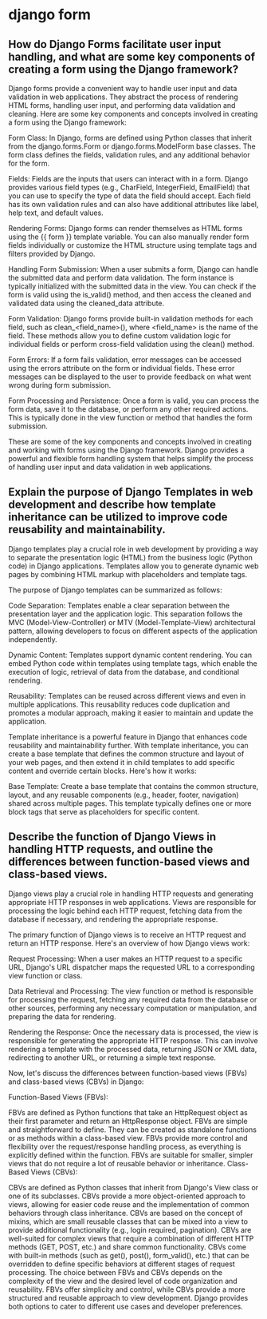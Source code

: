 # django form 

## How do Django Forms facilitate user input handling, and what are some key components of creating a form using the Django framework?

Django forms provide a convenient way to handle user input and data validation in web applications. They abstract the process of rendering HTML forms, handling user input, and performing data validation and cleaning. Here are some key components and concepts involved in creating a form using the Django framework:

Form Class: In Django, forms are defined using Python classes that inherit from the django.forms.Form or django.forms.ModelForm base classes. The form class defines the fields, validation rules, and any additional behavior for the form.

Fields: Fields are the inputs that users can interact with in a form. Django provides various field types (e.g., CharField, IntegerField, EmailField) that you can use to specify the type of data the field should accept. Each field has its own validation rules and can also have additional attributes like label, help text, and default values.

Rendering Forms: Django forms can render themselves as HTML forms using the {{ form }} template variable. You can also manually render form fields individually or customize the HTML structure using template tags and filters provided by Django.

Handling Form Submission: When a user submits a form, Django can handle the submitted data and perform data validation. The form instance is typically initialized with the submitted data in the view. You can check if the form is valid using the is_valid() method, and then access the cleaned and validated data using the cleaned_data attribute.

Form Validation: Django forms provide built-in validation methods for each field, such as clean_<field_name>(), where <field_name> is the name of the field. These methods allow you to define custom validation logic for individual fields or perform cross-field validation using the clean() method.

Form Errors: If a form fails validation, error messages can be accessed using the errors attribute on the form or individual fields. These error messages can be displayed to the user to provide feedback on what went wrong during form submission.

Form Processing and Persistence: Once a form is valid, you can process the form data, save it to the database, or perform any other required actions. This is typically done in the view function or method that handles the form submission.

These are some of the key components and concepts involved in creating and working with forms using the Django framework. Django provides a powerful and flexible form handling system that helps simplify the process of handling user input and data validation in web applications.

## Explain the purpose of Django Templates in web development and describe how template inheritance can be utilized to improve code reusability and maintainability.

Django templates play a crucial role in web development by providing a way to separate the presentation logic (HTML) from the business logic (Python code) in Django applications. Templates allow you to generate dynamic web pages by combining HTML markup with placeholders and template tags.

The purpose of Django templates can be summarized as follows:

Code Separation: Templates enable a clear separation between the presentation layer and the application logic. This separation follows the MVC (Model-View-Controller) or MTV (Model-Template-View) architectural pattern, allowing developers to focus on different aspects of the application independently.

Dynamic Content: Templates support dynamic content rendering. You can embed Python code within templates using template tags, which enable the execution of logic, retrieval of data from the database, and conditional rendering.

Reusability: Templates can be reused across different views and even in multiple applications. This reusability reduces code duplication and promotes a modular approach, making it easier to maintain and update the application.

Template inheritance is a powerful feature in Django that enhances code reusability and maintainability further. With template inheritance, you can create a base template that defines the common structure and layout of your web pages, and then extend it in child templates to add specific content and override certain blocks. Here's how it works:

Base Template: Create a base template that contains the common structure, layout, and any reusable components (e.g., header, footer, navigation) shared across multiple pages. This template typically defines one or more block tags that serve as placeholders for specific content.

## Describe the function of Django Views in handling HTTP requests, and outline the differences between function-based views and class-based views.
Django views play a crucial role in handling HTTP requests and generating appropriate HTTP responses in web applications. Views are responsible for processing the logic behind each HTTP request, fetching data from the database if necessary, and rendering the appropriate response.

The primary function of Django views is to receive an HTTP request and return an HTTP response. Here's an overview of how Django views work:

Request Processing: When a user makes an HTTP request to a specific URL, Django's URL dispatcher maps the requested URL to a corresponding view function or class.

Data Retrieval and Processing: The view function or method is responsible for processing the request, fetching any required data from the database or other sources, performing any necessary computation or manipulation, and preparing the data for rendering.

Rendering the Response: Once the necessary data is processed, the view is responsible for generating the appropriate HTTP response. This can involve rendering a template with the processed data, returning JSON or XML data, redirecting to another URL, or returning a simple text response.

Now, let's discuss the differences between function-based views (FBVs) and class-based views (CBVs) in Django:

Function-Based Views (FBVs):

FBVs are defined as Python functions that take an HttpRequest object as their first parameter and return an HttpResponse object.
FBVs are simple and straightforward to define. They can be created as standalone functions or as methods within a class-based view.
FBVs provide more control and flexibility over the request/response handling process, as everything is explicitly defined within the function.
FBVs are suitable for smaller, simpler views that do not require a lot of reusable behavior or inheritance.
Class-Based Views (CBVs):

CBVs are defined as Python classes that inherit from Django's View class or one of its subclasses.
CBVs provide a more object-oriented approach to views, allowing for easier code reuse and the implementation of common behaviors through class inheritance.
CBVs are based on the concept of mixins, which are small reusable classes that can be mixed into a view to provide additional functionality (e.g., login required, pagination).
CBVs are well-suited for complex views that require a combination of different HTTP methods (GET, POST, etc.) and share common functionality.
CBVs come with built-in methods (such as get(), post(), form_valid(), etc.) that can be overridden to define specific behaviors at different stages of request processing.
The choice between FBVs and CBVs depends on the complexity of the view and the desired level of code organization and reusability. FBVs offer simplicity and control, while CBVs provide a more structured and reusable approach to view development. Django provides both options to cater to different use cases and developer preferences.